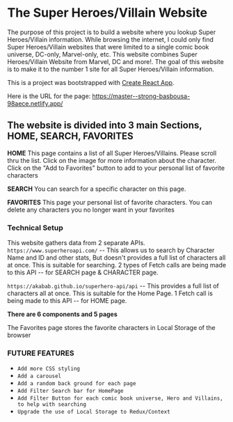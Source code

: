 # The Super Heroes/Villain Website

The purpose of this project is to build a website where you lookup Super Heroes/Villain information. 
While browsing the internet, I could only find Super Heroes/Villain websites that were limited to a single comic book universe, DC-only, Marvel-only, etc. 
This website combines Super Heroes/Villain Website from Marvel, DC and more!. The goal of this website is to make it to the number 1 site for all  Super Heroes/Villain information. 


This is a project was bootstrapped with [Create React App](https://github.com/facebook/create-react-app).

Here is the URL for the page: https://master--strong-basbousa-98aece.netlify.app/

## The website is divided into 3 main Sections, HOME, SEARCH, FAVORITES

**HOME**
This page contains a list of all Super Heroes/Villains. Please scroll thru the list. 
Click on the image for more information about the character.
Click on the "Add to Favorites" button to add to your personal list of favorite characters

**SEARCH**
You can search for a specific character on this page.

**FAVORITES**
This page your personal list of favorite characters.
You can delete any characters you no longer want in your favorites

### Technical Setup
This website gathers data from 2 separate APIs. 
`https://www.superheroapi.com/` -- This allows us to search by Character Name and ID and other stats, But doesn't provides a full list of characters all at once. This is suitable for searching. 2 types of Fetch calls are being made to this API -- for SEARCH page & CHARACTER page.

`https://akabab.github.io/superhero-api/api` -- This provides a full list of characters all at once. This is suitable for the Home Page. 1 Fetch call is being made to this API -- for HOME page.

**There are 6 components and 5 pages**

The Favorites page stores the favorite characters in Local Storage of the browser

### FUTURE FEATURES 
- `Add more CSS styling`
- `Add a carousel`
- `Add a random back ground for each page`
- `Add Filter Search bar for HomePage`
- `Add Filter Button for each comic book universe, Hero and Villains, to help with searching`
- `Upgrade the use of Local Storage to Redux/Context`
